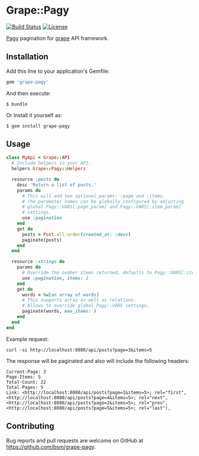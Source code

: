 # Grape::Pagy

[![Build Status](https://travis-ci.org/bsm/grape-pagy.png?branch=master)](https://travis-ci.org/bsm/grape-pagy)
[![License](https://img.shields.io/badge/License-Apache%202.0-blue.svg)](https://opensource.org/licenses/Apache-2.0)

[Pagy](https://github.com/ddnexus/pagy) pagination for [grape](https://github.com/ruby-grape/grape) API framework.

## Installation

Add this line to your application's Gemfile:

```ruby
gem 'grape-pagy'
```

And then execute:

```
$ bundle
```

Or install it yourself as:

```
$ gem install grape-pagy
```

## Usage

```ruby
class MyApi < Grape::API
  # Include helpers in your API.
  helpers Grape::Pagy::Helpers

  resource :posts do
    desc 'Return a list of posts.'
    params do
      # This will add two optional params: :page and :items.
      # The parameter names can be globally configured by adjusting
      # global Pagy::VARS[:page_param] and Pagy::VARS[:item_param]
      # settings.
      use :pagination
    end
    get do
      posts = Post.all.order(created_at: :desc)
      paginate(posts)
    end
  end

  resource :strings do
    params do
      # Override the number items returned, defaults to Pagy::VARS[:items].
      use :pagination, items: 2
    end
    get do
      words = %w[an array of words]
      # This supports array as well as relations.
      # Allows to override global Pagy::VARS settings.
      paginate(words, max_items: )
    end
  end
end
```

Example request:

```shell
curl -si http://localhost:8080/api/posts?page=3&items=5
```

The response will be paginated and also will include the following headers:

```
Current-Page: 3
Page-Items: 5
Total-Count: 22
Total-Pages: 5
Link: <http://localhost:8080/api/posts?page=1&items=5>; rel="first", <http://localhost:8080/api/posts?page=4&items=5>; rel="next", <http://localhost:8080/api/posts?page=2&items=5>; rel="prev", <http://localhost:8080/api/posts?page=5&items=5>; rel="last"),
```

## Contributing

Bug reports and pull requests are welcome on GitHub at https://github.com/bsm/grape-pagy.
